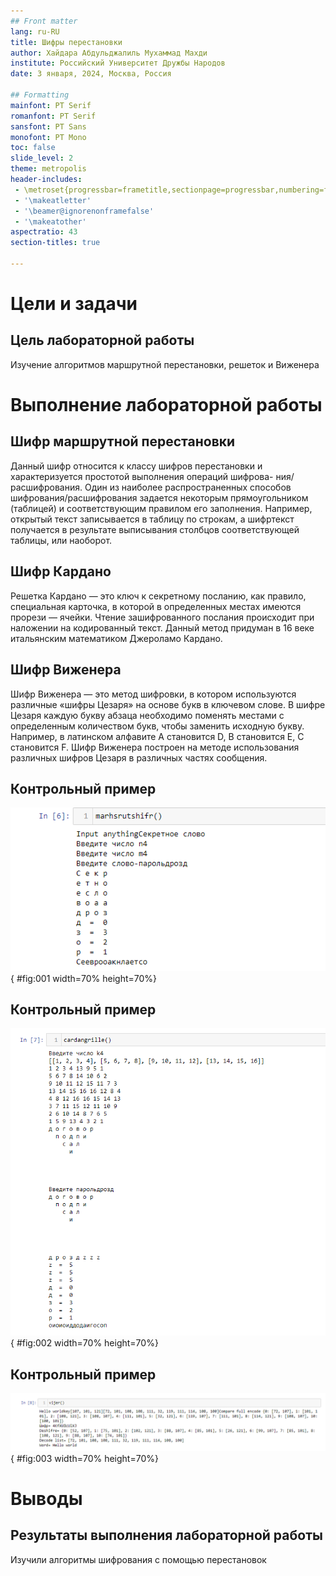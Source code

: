 ```yaml
---
## Front matter
lang: ru-RU
title: Шифры перестановки
author: Хайдара Абдульджалиль Мухаммад Махди
institute: Российский Университет Дружбы Народов
date: 3 января, 2024, Москва, Россия

## Formatting
mainfont: PT Serif
romanfont: PT Serif
sansfont: PT Sans
monofont: PT Mono
toc: false
slide_level: 2
theme: metropolis
header-includes: 
 - \metroset{progressbar=frametitle,sectionpage=progressbar,numbering=fraction}
 - '\makeatletter'
 - '\beamer@ignorenonframefalse'
 - '\makeatother'
aspectratio: 43
section-titles: true

---
```


# Цели и задачи

## Цель лабораторной работы

Изучение алгоритмов маршрутной перестановки, решеток и Виженера

# Выполнение лабораторной работы

## Шифр маршрутной перестановки

Данный шифр относится к классу шифров перестановки и характеризуется простотой выполнения операций шифрова- ния/расшифрования. Один из наиболее распространенных способов шифрования/расшифрования задается некоторым прямоугольником (таблицей) и соответствующим правилом его заполнения. Например, открытый текст записывается в таблицу по строкам, а шифртекст получается в результате выписывания столбцов соответствующей таблицы, или наоборот.

## Шифр Кардано

Решетка Кардано — это ключ к секретному посланию, как правило, специальная карточка, в которой в определенных местах имеются прорези — ячейки. Чтение зашифрованного послания происходит при наложении на кодированный текст.
Данный метод придуман в 16 веке итальянским математиком Джероламо Кардано.

## Шифр Виженера

Шифр Виженера — это метод шифровки, в котором используются различные «шифры Цезаря» на основе букв в ключевом слове. В шифре Цезаря каждую букву абзаца необходимо поменять местами с определенным количеством букв, чтобы заменить исходную букву. Например, в латинском алфавите А становится D, B становится Е, С становится F. Шифр Виженера построен на методе использования различных шифров Цезаря в различных частях сообщения.

## Контрольный пример

![Работа алгоритма маршрутной перестановки](image/01.png){ #fig:001 width=70% height=70%}

## Контрольный пример

![Работа алгоритма решетки](image/02.png){ #fig:002 width=70% height=70%}

## Контрольный пример

![Работа алгоритма Виженера](image/03.png){ #fig:003 width=70% height=70%}

# Выводы

## Результаты выполнения лабораторной работы

Изучили алгоритмы шифрования с помощью перестановок
